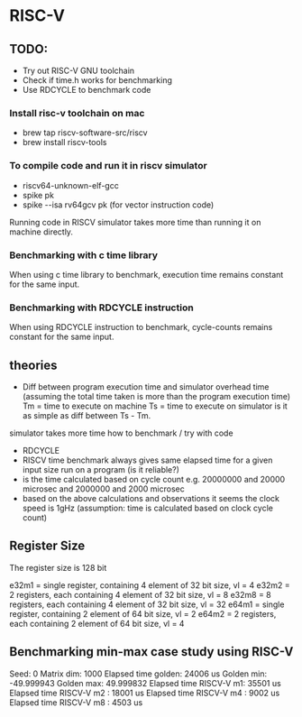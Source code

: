 # RISC-V

## TODO:
- Try out RISC-V GNU toolchain
- Check if time.h works for benchmarking
- Use RDCYCLE to benchmark code

### Install risc-v toolchain on mac
- brew tap riscv-software-src/riscv
- brew install riscv-tools

### To compile code and run it in riscv simulator
- riscv64-unknown-elf-gcc
- spike pk <riscv-executable>
- spike --isa rv64gcv pk <riscv-executable> (for vector instruction code)

Running code in RISCV simulator takes more time than running it on machine directly.

### Benchmarking with c time library
When using c time library to benchmark,
execution time remains constant for the same input.

### Benchmarking with RDCYCLE instruction
When using RDCYCLE instruction to benchmark,
cycle-counts remains constant for the same input.


## theories
- Diff between program execution time and
  simulator overhead time
  (assuming the total time taken is more
   than the program execution time)
Tm = time to execute on machine
Ts = time to execute on simulator
  is it as simple as diff between Ts - Tm.

simulator takes more time
how to benchmark
/ try with code
- RDCYCLE
- RISCV time benchmark always gives same
  elapsed time for a given input size run
  on a program (is it reliable?)
- is the time calculated based on
  cycle count
  e.g. 20000000 and 20000 microsec
  and  2000000 and 2000 microsec
- based on the above calculations and observations
  it seems the clock speed is 1gHz (assumption: time
  is calculated based on clock cycle count)


## Register Size

The register size is 128 bit

e32m1 = single register, containing 4 element of 32 bit size, vl = 4
e32m2 = 2 registers, each containing 4 element of 32 bit size, vl = 8
e32m8 = 8 registers, each containing 4 element of 32 bit size, vl = 32
e64m1 = single register, containing 2 element of 64 bit size, vl = 2
e64m2 = 2 registers, each containing 2 element of 64 bit size, vl = 4


## Benchmarking min-max case study using RISC-V
Seed: 0
Matrix dim: 1000
Elapsed time golden: 24006 us
Golden min: -49.999943 Golden max: 49.999832
Elapsed time RISCV-V m1: 35501 us
Elapsed time RISCV-V m2 : 18001 us
Elapsed time RISCV-V m4 : 9002 us
Elapsed time RISCV-V m8 : 4503 us
